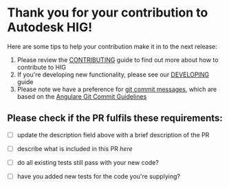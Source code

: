 # Thank you for your contribution to Autodesk HIG!
Here are some tips to help your contribution make it in to the next release:
1. Please review the [CONTRIBUTING](../CONTRIBUTING.md) guide to find out more about how to contribute to HIG
1. If you're developing new functionality, please see our [DEVELOPING](../DEVELOPING.md) guide
1. Please note we have a preference for [git commit messages](../DEVELOPING.md#git-commits), which are based on the [Angulare Git Commit Guidelines](https://github.com/angular/angular.js/blob/master/DEVELOPERS.md#-git-commit-guidelines)

## Please check if the PR fulfils these requirements:
- [ ] update the description field above with a brief description of the PR
- [ ] describe what is included in this PR _here_
- [ ] do all existing tests still pass with your new code?
- [ ] have you added new tests for the code you're supplying?

